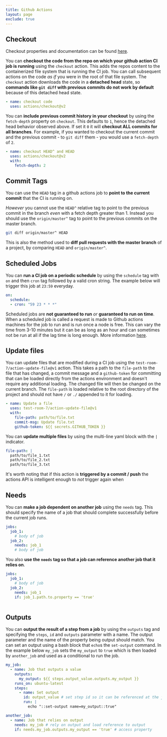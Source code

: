 ```yaml
---
title: Github Actions
layout: page
exclude: true
---
```


## Checkout

Checkout properties and documentation can be found [here](https://github.com/actions/checkout).

You can **checkout the code from the repo on which your github action CI job is running** using the `checkout` action. This adds the repos content to the containerized file system that is running the CI job. You can call subsequent actions on the code *as if* you were in the root of that file system. The `checkout` action downloads the code in a **detached head** state, so **commands like `git diff` with previous commits do not work by default** because of this detached head state.
```yaml
- name: checkout code
  uses: actions/checkout@v2
```

You can **include previous commit history in your checkout** by using the `fetch-depth` property on `checkout`. This defaults to `1`, hence the detached head behavior observed above. If set it `0` it will **checkout ALL commits for all branches**. For example, if you wanted to checkout the current commit and the previous commit - to `git diff` them - you would use a `fetch-depth` of `2`.
```yaml
- name: checkout HEAD^ and HEAD
  uses: actions/checkout@v2
  with:
    fetch-depth: 2
```

## Commit Tags

You can use the `HEAD` tag in a github actions job to **point to the current commit** that the CI is running on.

*However* you cannot use the `HEAD^` relative tag to point to the previous commit in the branch *even* with a fetch depth greater than 1. Instead you should use the `origin/master^` tag to point to the previous commits on the master branch.
```bash
git diff origin/master^ HEAD
```

This is also the method used to **diff pull requests with the master branch** of a project, by comparing `HEAD` and `origin/master^`.

## Scheduled Jobs

You can **run a CI job on a periodic schedule** by using the `schedule` tag with `on` and then `cron` tag followed by a valid cron string. The example below will trigger this job at `23:59` everyday.
```yaml
on:
  schedule:
  - cron: "59 23 * * *"
```

Scheduled jobs are **not guaranteed to run** *or* **guaranteed to run on time**. When a scheduled job is called a request is made to Github actions machines for the job to run and is run once a node is free. This can vary the time from 3-10 minutes but it can be as long as an hour and can sometimes not be run at all if the lag time is long enough. More information [here](https://upptime.js.org/blog/2021/01/22/github-actions-schedule-not-working/).

## Update files

You can update files that are modified during a CI job using the `test-room-7/action-update-file@v1` action. This takes a path to the `file-path` to the file that has changed, a commit message and a `github-token` for committing that can be loaded directly from the actions environment and doesn't require any additional loading. The changed file will then be changed on the current branch. The `file-path` is loaded relative to the root directory of the project and should not have `/` or `./` appended to it for loading.
```yaml
- name: Update a file
  uses: test-room-7/action-update-file@v1
  with:
    file-path: path/to/file.txt
    commit-msg: Update file.txt
    github-token: ${{ secrets.GITHUB_TOKEN }}
```

You can **update multiple files** by using the multi-line yaml block with the `|` indicator.
```yaml
file-path: |
  path/to/file_1.txt
  path/to/file_2.txt
  path/to/file_3.txt
```

It's worth noting that if this action is **triggered by a commit / push** the actions API is intelligent enough to *not* trigger again when 

## Needs

You can **make a job dependent on another job** using the `needs` tag. This should specify the name of a job that should complete successfully before the current job runs.
```yaml
jobs:
  job_1:
    # body of job
  job_2:
    needs: job_1
    # body of job
```

You also **use the `needs` tag so that a job can reference another job that it relies on**.
```yaml
jobs:
  job_1:
    # body of job
  job_2:
    needs: job_1
    if: job_1.path.to.property == 'true'
  
```

## Outputs

You can **output the result of a step from a job** by using the `outputs` tag and specifying the `steps`, `id` and `outputs` parameter with a name. The output parameter and the name of the property being output should match. You can set an output using a bash block that `echo`s the `set-output` command.  In the example below `my_job` sets the `my_output` to `true` which is then loaded by `another_job` and used as a conditional to run the job.
```yaml
my_job:
  - name: Job that outputs a value
    outputs:
      my_output: ${{ steps.output_value.outputs.my_output }}
    runs_on: ubuntu-latest
    steps:
      - name: Set output
        id: output_value # set step id so it can be referenced at the job level
        run: |
          echo "::set-output name=my_output::true"

another_job:
  - name: Job that relies on output
    needs: my_job # rely on output and load reference to output
    if: needs.my_job.outputs.my_output == 'true' # access property
```


<!--stackedit_data:
eyJoaXN0b3J5IjpbMTE3MDgzODEwNSwtMTI1MjczMDE4NywxMD
A2MDU5OTQ2LC05MzIyMDAyNDQsMTc1MTE4NTExMSwxNjU4OTU3
NDUxLC03OTkxNjQ1NzMsLTExMzA4MDI0NjcsMTM5MzQ2NjgzOS
wyMTAwNTY2NTUzLC0xODAwMDEwNjcyXX0=
-->